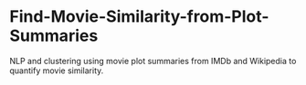 # Find-Movie-Similarity-from-Plot-Summaries
 NLP and clustering using movie plot summaries from IMDb and Wikipedia to quantify movie similarity.
